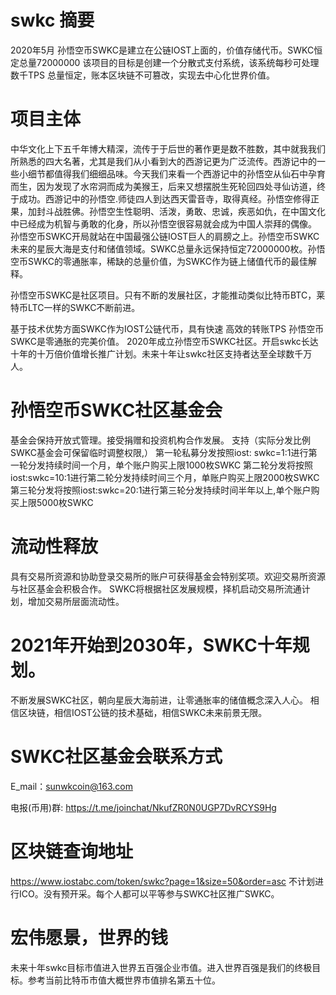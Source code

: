 # swkc 摘要   
2020年5月
孙悟空币SWKC是建立在公链IOST上面的，价值存储代币。SWKC恒定总量72000000
该项目的目标是创建一个分散式支付系统，该系统每秒可处理数千TPS  总量恒定，账本区块链不可篡改，实现去中心化世界价值。

# 项目主体 

中华文化上下五千年博大精深，流传于于后世的著作更是数不胜数，其中就我我们所熟悉的四大名著，尤其是我们从小看到大的西游记更为广泛流传。西游记中的一些小细节都值得我们细细品味。今天我们来看一个西游记中的孙悟空从仙石中孕育而生，因为发现了水帘洞而成为美猴王，后来又想摆脱生死轮回四处寻仙访道，终于成功。西游记中的孙悟空.师徒四人到达西天雷音寺，取得真经。孙悟空修得正果，加封斗战胜佛。孙悟空生性聪明、活泼，勇敢、忠诚，疾恶如仇，在中国文化中已经成为机智与勇敢的化身，所以孙悟空很容易就会成为中国人崇拜的偶像。
孙悟空币SWKC开局就站在中国最强公链IOST巨人的肩膀之上。孙悟空币SWKC未来的星辰大海是支付和储值领域。SWKC总量永远保持恒定72000000枚。孙悟空币SWKC的零通胀率，稀缺的总量价值，为SWKC作为链上储值代币的最佳解释。

   孙悟空币SWKC是社区项目。只有不断的发展社区，才能推动类似比特币BTC，莱特币LTC一样的SWKC不断前进。

   基于技术优势方面SWKC作为IOST公链代币，具有快速 高效的转账TPS 孙悟空币SWKC是零通胀的完美价值。
2020年成立孙悟空币SWKC社区。开启swkc长达十年的十万倍价值增长推广计划。未来十年让swkc社区支持者达至全球数千万人。

# 孙悟空币SWKC社区基金会
   
 基金会保持开放式管理。接受捐赠和投资机构合作发展。
 支持（实际分发比例SWKC基金会可保留临时调整权限,）
 第一轮私募分发按照iost: swkc=1:1进行第一轮分发持续时间一个月，单个账户购买上限1000枚SWKC
     第二轮分发将按照iost:swkc=10:1进行第二轮分发持续时间三个月，单账户购买上限2000枚SWKC
         第三轮分发将按照iost:swkc=20:1进行第三轮分发持续时间半年以上,单个账户购买上限5000枚SWKC
         
 # 流动性释放        
 具有交易所资源和协助登录交易所的账户可获得基金会特别奖项。欢迎交易所资源与社区基金会积极合作。
 SWKC将根据社区发展规模，择机启动交易所流通计划，增加交易所层面流动性。

# 2021年开始到2030年，SWKC十年规划。

  不断发展SWKC社区，朝向星辰大海前进，让零通胀率的储值概念深入人心。
  相信区块链，相信IOST公链的技术基础，相信SWKC未来前景无限。

# SWKC社区基金会联系方式

 E_mail：sunwkcoin@163.com

 电报(币用)群:
 https://t.me/joinchat/NkufZR0N0UGP7DvRCYS9Hg

# 区块链查询地址
https://www.iostabc.com/token/swkc?page=1&size=50&order=asc
不计划进行ICO。没有预开采。每个人都可以平等参与SWKC社区推广SWKC。

# 宏伟愿景，世界的钱
未来十年swkc目标市值进入世界五百强企业市值。进入世界百强是我们的终极目标。参考当前比特币市值大概世界市值排名第五十位。

